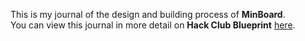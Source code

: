 <!--
  ===================    !!READ THIS NOTICE!!   ====================
  DO NOT edit this file manually. Your changes WILL BE OVERWRITTEN!
  This journal is auto generated and updated by Hack Club Blueprint.
  To edit this file, please edit your journal entries on Blueprint.
  ==================================================================
-->

This is my journal of the design and building process of **MinBoard**.  
You can view this journal in more detail on **Hack Club Blueprint** [here](https://blueprint.hackclub.com/projects/504).


